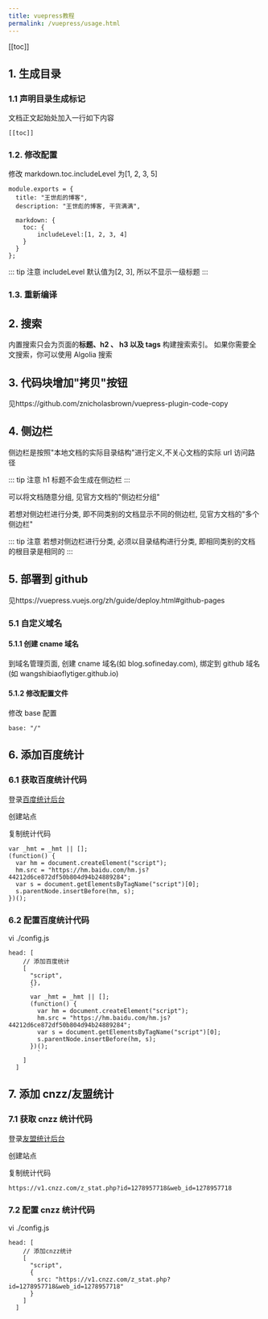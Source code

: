 ```yaml
---
title: vuepress教程
permalink: /vuepress/usage.html
---
```


[[toc]]

## 1. 生成目录

### 1.1 声明目录生成标记

文档正文起始处加入一行如下内容

```
[[toc]]
```

### 1.2. 修改配置

修改 markdown.toc.includeLevel 为[1, 2, 3, 5]

```
module.exports = {
  title: "王世彪的博客",
  description: "王世彪的博客, 干货满满",

  markdown: {
    toc: {
        includeLevel:[1, 2, 3, 4]
    }
  }
};
```

::: tip 注意
includeLevel 默认值为[2, 3], 所以不显示一级标题
:::

### 1.3. 重新编译

## 2. 搜索

内置搜索只会为页面的**标题、h2 、 h3 以及 tags** 构建搜索索引。 如果你需要全文搜索，你可以使用 Algolia 搜索

## 3. 代码块增加"拷贝"按钮

见https://github.com/znicholasbrown/vuepress-plugin-code-copy

## 4. 侧边栏

侧边栏是按照"本地文档的实际目录结构"进行定义,不关心文档的实际 url 访问路径

::: tip 注意
h1 标题不会生成在侧边栏
:::

可以将文档随意分组, 见官方文档的"侧边栏分组"

若想对侧边栏进行分类, 即不同类别的文档显示不同的侧边栏, 见官方文档的"多个侧边栏"

::: tip 注意
若想对侧边栏进行分类, 必须以目录结构进行分类, 即相同类别的文档的根目录是相同的
:::

## 5. 部署到 github

见https://vuepress.vuejs.org/zh/guide/deploy.html#github-pages

### 5.1 自定义域名

#### 5.1.1 创建 cname 域名

到域名管理页面, 创建 cname 域名(如 blog.sofineday.com), 绑定到 github 域名(如 wangshibiaoflytiger.github.io)

#### 5.1.2 修改配置文件

修改 base 配置

```
base: "/"
```

## 6. 添加百度统计

### 6.1 获取百度统计代码

登录[百度统计后台](https://tongji.baidu.com)

创建站点

复制统计代码

```
var _hmt = _hmt || [];
(function() {
  var hm = document.createElement("script");
  hm.src = "https://hm.baidu.com/hm.js?44212d6ce872df50b804d94b24889284";
  var s = document.getElementsByTagName("script")[0];
  s.parentNode.insertBefore(hm, s);
})();
```

### 6.2 配置百度统计代码

vi ./config.js

```
head: [
    // 添加百度统计
    [
      "script",
      {},
      `
      var _hmt = _hmt || [];
      (function() {
        var hm = document.createElement("script");
        hm.src = "https://hm.baidu.com/hm.js?44212d6ce872df50b804d94b24889284";
        var s = document.getElementsByTagName("script")[0];
        s.parentNode.insertBefore(hm, s);
      })();
        `
    ]
  ]
```

## 7. 添加 cnzz/友盟统计

### 7.1 获取 cnzz 统计代码

登录[友盟统计后台](https://www.umeng.com/)

创建站点

复制统计代码

```
https://v1.cnzz.com/z_stat.php?id=1278957718&web_id=1278957718
```

### 7.2 配置 cnzz 统计代码

vi ./config.js

```
head: [
    // 添加cnzz统计
    [
      "script",
      {
        src: "https://v1.cnzz.com/z_stat.php?id=1278957718&web_id=1278957718"
      }
    ]
  ]
```
